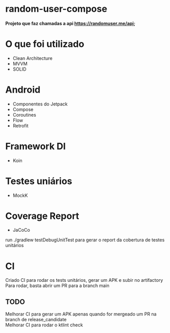 # random-user-compose
#### Projeto que faz chamadas a api https://randomuser.me/api;

# O que foi utilizado

- Clean Architecture
- MVVM
- SOLID

# Android
- Componentes do Jetpack
- Compose
- Coroutines
- Flow
- Retrofit

# Framework DI
- Koin

# Testes uniários
- MockK

# Coverage Report
- JaCoCo

run ./gradlew testDebugUnitTest para gerar o report da cobertura de testes unitários

# CI
Criado CI para rodar os tests unitários, gerar um APK e subir no artifactory   
Para rodar, basta abrir um PR para a branch main   
## TODO   
Melhorar CI para gerar um APK apenas quando for mergeado um PR na branch de release_candidate   
Melhorar CI para rodar o ktlint check
